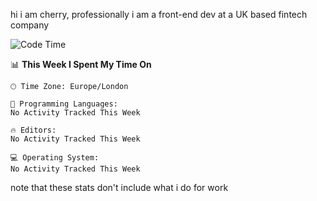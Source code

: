 hi i am cherry, professionally i am a front-end dev at a UK based fintech company

<!--START_SECTION:waka-->
![Code Time](http://img.shields.io/badge/Code%20Time-32%20hrs%208%20mins-blue)

📊 **This Week I Spent My Time On** 

```text
🕑︎ Time Zone: Europe/London

💬 Programming Languages: 
No Activity Tracked This Week

🔥 Editors: 
No Activity Tracked This Week

💻 Operating System: 
No Activity Tracked This Week
```


<!--END_SECTION:waka-->
note that these stats don't include what i do for work
